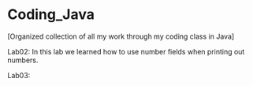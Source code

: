# Coding_Java
[Organized collection of all my work through my coding class in Java]
  
  
Lab02: In this lab we learned how to use number fields when printing out numbers.

Lab03:
